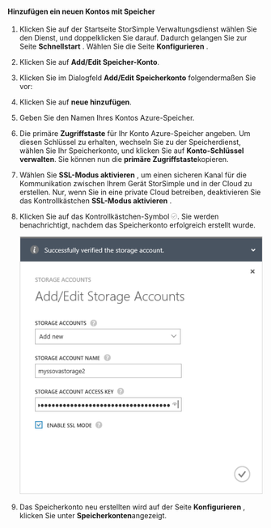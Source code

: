 <!--author=alkohli last changed: 01/28/16-->

#### <a name="to-add-a-new-storage-account"></a>Hinzufügen ein neuen Kontos mit Speicher 

1. Klicken Sie auf der Startseite StorSimple Verwaltungsdienst wählen Sie den Dienst, und doppelklicken Sie darauf. Dadurch gelangen Sie zur Seite **Schnellstart** . Wählen Sie die Seite **Konfigurieren** .

2. Klicken Sie auf **Add/Edit Speicher-Konto**.

3. Klicken Sie im Dialogfeld **Add/Edit Speicherkonto** folgendermaßen Sie vor:

  1. Klicken Sie auf **neue hinzufügen**.
  2. Geben Sie den Namen Ihres Kontos Azure-Speicher.
  3. Die primäre **Zugriffstaste** für Ihr Konto Azure-Speicher angeben. Um diesen Schlüssel zu erhalten, wechseln Sie zu der Speicherdienst, wählen Sie Ihr Speicherkonto, und klicken Sie auf **Konto-Schlüssel verwalten**. Sie können nun die **primäre Zugriffstaste**kopieren.
  4. Wählen Sie **SSL-Modus aktivieren** , um einen sicheren Kanal für die Kommunikation zwischen Ihrem Gerät StorSimple und in der Cloud zu erstellen. Nur, wenn Sie in eine private Cloud betreiben, deaktivieren Sie das Kontrollkästchen **SSL-Modus aktivieren** .
  5. Klicken Sie auf das Kontrollkästchen-Symbol ![Aktivieren Sie Symbol](./media/storsimple-ova-configure-new-storage-account/checkicon-include.png). Sie werden benachrichtigt, nachdem das Speicherkonto erfolgreich erstellt wurde.

        ![Hinzufügen von Speicher-Konto](./media/storsimple-ova-configure-new-storage-account/addnewstorageaccount-include.png)

4. Das Speicherkonto neu erstellten wird auf der Seite **Konfigurieren** , klicken Sie unter **Speicherkonten**angezeigt. 

